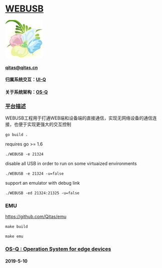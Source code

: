 ﻿# [WEBUSB](https://github.com/OS-Q/WEBUSB)
[![sites](OS-Q/OS-Q.png)](http://www.OS-Q.com)
#### qitas@qitas.cn
#### 归属系统交互：[UI-Q](https://github.com/OS-Q/UI-Q)
#### 关于系统架构：[OS-Q](https://github.com/OS-Q/OS-Q)

### [平台描述](https://github.com/OS-Q/WEBUSB/wiki) 

WEBUSB工程用于打通WEB端和设备端的直接通信，实现无网络设备的通信连接，也便于实现更强大的交互控制

`go build .`

requires go >= 1.6

`./WEBUSB -e 21324`

disable all USB in order to run on some virtuaized environments

`./WEBUSB -e 21324 -u=false`

support an emulator with debug link

`./WEBUSB -ed 21324:21325 -u=false`

### EMU 

https://github.com/Qitas/emu


`make build`

`make emu`

###  [OS-Q : Operation System for edge devices](http://www.OS-Q.com)
####  2019-5-10

